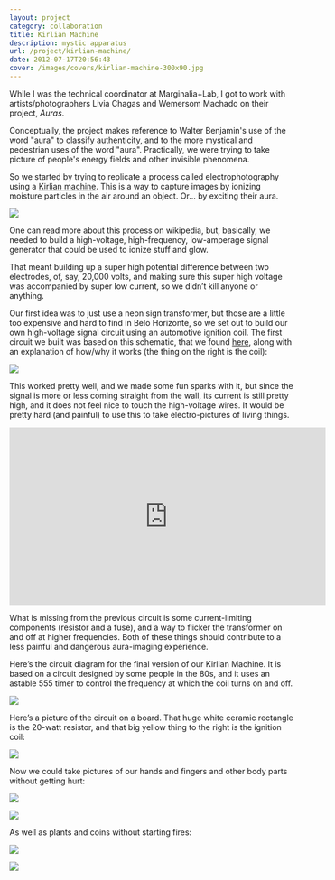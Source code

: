 ```yaml
---
layout: project
category: collaboration
title: Kirlian Machine
description: mystic apparatus
url: /project/kirlian-machine/
date: 2012-07-17T20:56:43
cover: /images/covers/kirlian-machine-300x90.jpg
---
```

While I was the technical coordinator at Marginalia+Lab, I got to work with artists/photographers Livia Chagas and Wemersom Machado on their project, *Auras*.

Conceptually, the project makes reference to Walter Benjamin's use of the word "aura" to classify authenticity, and to the more mystical and pedestrian uses of the word "aura". Practically, we were trying to take picture of people's energy fields and other invisible phenomena.

So we started by trying to replicate a process called electrophotography using a [Kirlian machine](http://en.wikipedia.org/wiki/Kirlian_photography). This is a way to capture images by ionizing moisture particles in the air around an object. Or... by exciting their aura.

![](kirlian_draw.jpg)

One can read more about this process on wikipedia, but, basically, we needed to build a high-voltage, high-frequency, low-amperage signal generator that could be used to ionize stuff and glow.

That meant building up a super high potential difference between two electrodes, of, say, 20,000 volts, and making sure this super high voltage was accompanied by super low current, so we didn’t kill anyone or anything.

Our first idea was to just use a neon sign transformer, but those are a little too expensive and hard to find in Belo Horizonte, so we set out to build our own high-voltage signal circuit using an automotive ignition coil. The first circuit we built was based on this schematic, that we found [here](http://wiki.4hv.org/index.php/Ignition_Coil), along with an explanation of how/why it works (the thing on the right is the coil):

![](Ignitioncoildimmer.jpg)

This worked pretty well, and we made some fun sparks with it, but since the signal is more or less coming straight from the wall, its current is still pretty high, and it does not feel nice to touch the high-voltage wires. It would be pretty hard (and painful) to use this to take electro-pictures of living things.

<div class="video-wrapper">
    <iframe width="560" height="315" src="http://www.youtube.com/embed/BvtqCPFPWos" frameborder="0" allowfullscreen></iframe>
</div>

What is missing from the previous circuit is some current-limiting components (resistor and a fuse), and a way to flicker the transformer on and off at higher frequencies. Both of these things should contribute to a less painful and dangerous aura-imaging experience.

Here’s the circuit diagram for the final version of our Kirlian Machine. It is based on a circuit designed by some people in the 80s, and it uses an astable 555 timer to control the frequency at which the coil turns on and off.

![](kirlian-sch.png)

Here’s a picture of the circuit on a board. That huge white ceramic rectangle is the 20-watt resistor, and that big yellow thing to the right is the ignition coil:

![](kirlian_board.jpg)

Now we could take pictures of our hands and fingers and other body parts without getting hurt:

![](kirlian0.jpg)

![](kirlian1.jpg)

As well as plants and coins without starting fires:

![](kirlianPlant.jpg)

![](kirlianCoin.jpg)
